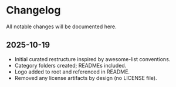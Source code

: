 # Changelog

All notable changes will be documented here.

## 2025-10-19
- Initial curated restructure inspired by awesome-list conventions.
- Category folders created; READMEs included.
- Logo added to root and referenced in README.
- Removed any license artifacts by design (no LICENSE file).
